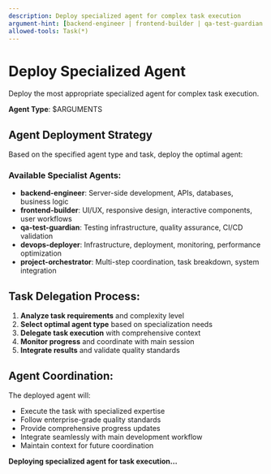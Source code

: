 ```yaml
---
description: Deploy specialized agent for complex task execution
argument-hint: [backend-engineer | frontend-builder | qa-test-guardian | devops-deployer | project-orchestrator] [task-description]
allowed-tools: Task(*)
---
```


# Deploy Specialized Agent

Deploy the most appropriate specialized agent for complex task execution.

**Agent Type**: $ARGUMENTS

## Agent Deployment Strategy

Based on the specified agent type and task, deploy the optimal agent:

### Available Specialist Agents:
- **backend-engineer**: Server-side development, APIs, databases, business logic
- **frontend-builder**: UI/UX, responsive design, interactive components, user workflows  
- **qa-test-guardian**: Testing infrastructure, quality assurance, CI/CD validation
- **devops-deployer**: Infrastructure, deployment, monitoring, performance optimization
- **project-orchestrator**: Multi-step coordination, task breakdown, system integration

## Task Delegation Process:

1. **Analyze task requirements** and complexity level
2. **Select optimal agent type** based on specialization needs
3. **Delegate task execution** with comprehensive context
4. **Monitor progress** and coordinate with main session
5. **Integrate results** and validate quality standards

## Agent Coordination:

The deployed agent will:
- Execute the task with specialized expertise
- Follow enterprise-grade quality standards  
- Provide comprehensive progress updates
- Integrate seamlessly with main development workflow
- Maintain context for future coordination

**Deploying specialized agent for task execution...**
